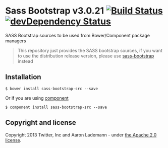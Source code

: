 # Sass Bootstrap v3.0.21 [![Build Status](https://travis-ci.org/alademann/sass-bootstrap.png)](https://travis-ci.org/alademann/sass-bootstrap) [![devDependency Status](https://david-dm.org/alademann/sass-bootstrap/dev-status.png)](https://david-dm.org/alademann/sass-bootstrap#info=devDependencies)

SASS Bootstrap sources to be used from Bower/Component package managers

> This repository just provides the SASS bootstrap sources, if you want to use the distribution release version, please use [sass-bootstrap](https://github.com/alademann/sass-bootstrap) instead

## Installation

```
$ bower install sass-bootstrap-src --save
```

Or if you are using [component](https://github.com/component/component)
```
$ component install sass-bootstrap-src --save
```

## Copyright and license

Copyright 2013 Twitter, Inc and Aaron Lademann - under [the Apache 2.0 license](LICENSE).
